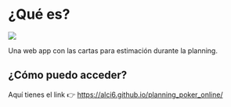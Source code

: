 # ¿Qué es?

![](https://github.com/Alci6/planning_poker_online/blob/3fa438b01faa0b2ea41cbe47a3a3c43afbfe69e0/Planning%20Poker.gif)

Una web app con las cartas para estimación durante la planning. 

## ¿Cómo puedo acceder?
Aquí tienes el link 👉 https://alci6.github.io/planning_poker_online/
